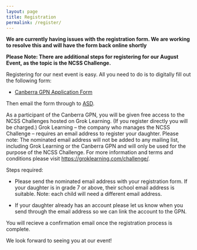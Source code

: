```yaml
---
layout: page
title: Registration
permalink: /register/
---
```


**We are currently having issues with the registration form. We are working to resolve this and will have the form back online shortly**

**Please Note: There are additional steps for registering for our August Event, as the topic is the NCSS Challenge.**

Registering for our next event is easy. All you need to do is to digitally fill out the following form:

 * [Canberra GPN Application Form][gpn application]

Then email the form through to [ASD](mailto:asd.acpi.outreach@defence.gov.au).

As a participant of the Canberra GPN, you will be given free access to the NCSS Challenges hosted on Grok Learning. (If you register directly you will be charged.) Grok Learning – the company who manages the NCSS Challenge – requires an email address to register your daughter. Please note: The nominated email address will not be added to any mailing list, including Grok Learning or the Canberra GPN and will only be used for the purpose of the NCSS Challenge. For more information and terms and conditions please visit https://groklearning.com/challenge/. 

Steps required:
* Please send the nominated email address with your registration form. If your daughter is in grade 7 or above, their school email address is suitable. Note: each child will need a different email address.

* If your daughter already has an account please let us know when you send through the email address so we can link the account to the GPN.

You will recieve a confirmation email once the registration process is complete.

<!---
**REGISTRATIONS ARE CURRENTLY CLOSED**

To get the earliest notification on when registrations for our next event open, join our [mailing list][mail]!

You'll receive an email saying when registrations open. 

--->

[gpn application]:/static/doc/GPN_Application_Form.pdf

[mail]:https://docs.google.com/forms/viewform?bc=transparent&embedded=true&f=%2522Lucida%2BGrande%2522%252C%2522Lucida%2BSans%2BUnicode%2522%252CArial%252Csans-serif&hl=en_GB&htc=%2523666666&id=13nTEojQRFfwiSdH_F57uU39IeOvI2xKvVUz5ZOzsXdc&lc=%25230000cc&pli=1&tc=%2523000000&ttl=0
We look forward to seeing you at our event!
